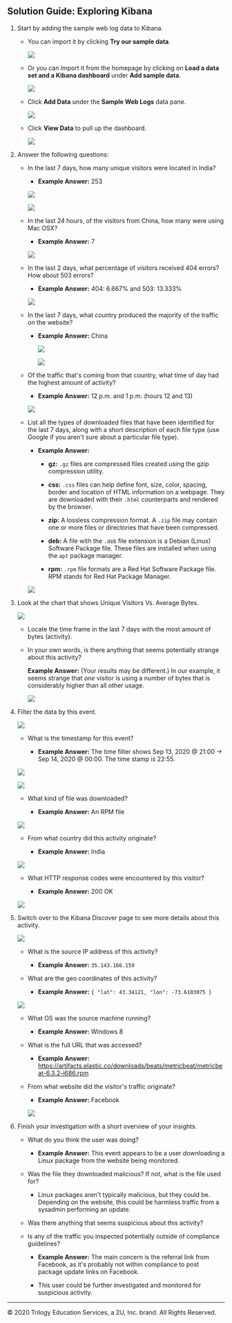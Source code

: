 ## Solution Guide: Exploring Kibana

1. Start by adding the sample web log data to Kibana.

    - You can import it by clicking **Try our sample data**.

        ![](./Images/Welcome.png)

    - Or you can import it from the homepage by clicking on **Load a data set and a Kibana dashboard** under **Add sample data**.

        ![](./Images/add-data.png)

    - Click **Add Data** under the **Sample Web Logs** data pane.

        ![](./Images/sampledata.png)

    - Click **View Data** to pull up the dashboard.

        ![](./Images/view-data.png)

2. Answer the following questions:

    - In the last 7 days, how many unique visitors were located in India?

       - **Example Answer:** 253

        ![](./Images/India.png)

        ![](./Images/india-unique.png)

    - In the last 24 hours, of the visitors from China, how many were using Mac OSX?

       - **Example Answer:** 7

        ![](./Images/china-osx.png)

    - In the last 2 days, what percentage of visitors received 404 errors? How about 503 errors?

        - **Example Answer:** 404: 6.667% and 503: 13.333%

         ![](./Images/404-503.png)

    - In the last 7 days, what country produced the majority of the traffic on the website?

        - **Example Answer:** China

          ![](./Images/most-traffic.png)

          ![](./Images/most-traffic2.png)

    - Of the traffic that's coming from that country, what time of day had the highest amount of activity?

        - **Example Answer:** 12 p.m. and 1 p.m. (hours 12 and 13)

         ![](./Images/hour-day.png)

    - List all the types of downloaded files that have been identified for the last 7 days, along with a short description of each file type (use Google if you aren't sure about a particular file type).

        - **Example Answer:**

            - **gz:** `.gz` files are compressed files created using the gzip compression utility.

            - **css:** `.css` files can help define font, size, color, spacing, border and location of HTML information on a webpage. They are downloaded with their `.html` counterparts and rendered by the browser.

            - **zip:** A lossless compression format. A `.zip` file may contain one or more files or directories that have been compressed.

            - **deb:** A file with the `.deb` file extension is a Debian (Linux) Software Package file. These files are installed when using the `apt` package manager.

            - **rpm:** `.rpm` file formats are a Red Hat Software Package file. RPM stands for Red Hat Package Manager.

         ![](./Images/files-downloaded.png)

3. Look at the chart that shows Unique Visitors Vs. Average Bytes.

    ![](./Images/visitors-vs-bytes.png)

    - Locate the time frame in the last 7 days with the most amount of bytes (activity).

    - In your own words, is there anything that seems potentially strange about this activity?

        **Example Answer:** (Your results may be different.) In our example, it seems strange that _one_ visitor is using a number of bytes that is considerably higher than all other usage.

         ![](./Images/outstanding-traffic.png)

4. Filter the data by this event.

     ![](./Images/filtered-by-visit.png)

    - What is the timestamp for this event?
      
        - **Example Answer:** The time filter shows Sep 13, 2020 @ 21:00 -> Sep 14, 2020 @ 00:00. The time stamp is 22:55.

     ![](./Images/Time-Stamp.png)

     ![](./Images/time-stamp2.png)

    - What kind of file was downloaded?

       - **Example Answer:** An RPM file

     ![](./Images/file-downloaded.png)
        
    - From what country did this activity originate?

        - **Example Answer:** India

     ![](./Images/india2.png)    
        
    - What HTTP response codes were encountered by this visitor?

        - **Example Answer:** 200 OK

     ![](./Images/404-png.png)

5. Switch over to the Kibana Discover page to see more details about this activity.

    ![](./Images/Discover.png)

    - What is the source IP address of this activity?

        - **Example Answer:** `35.143.166.159`
    
    - What are the geo coordinates of this activity?

        - **Example Answer:** `{ "lat": 43.34121, "lon": -73.6103075 }`

     ![](./Images/ip-geo.png)    
    
    - What OS was the source machine running?

        - **Example Answer:** Windows 8
    
    - What is the full URL that was accessed?

        - **Example Answer:** https://artifacts.elastic.co/downloads/beats/metricbeat/metricbeat-6.3.2-i686.rpm
    
    - From what website did the visitor's traffic originate?

        - **Example Answer:** Facebook

       ![](./Images/url-fb.png)

6. Finish your investigation with a short overview of your insights.

    - What do you think the user was doing?

        - **Example Answer:** This event appears to be a user downloading a Linux package from the website being monitored. 

    - Was the file they downloaded malicious? If not, what is the file used for?

        - Linux packages aren't typically malicious, but they could be. Depending on the website, this could be harmless traffic from a sysadmin performing an update.

    - Was there anything that seems suspicious about this activity? 
    - Is any of the traffic you inspected potentially outside of compliance guidelines?

        - **Example Answer:** The main concern is the referral link from Facebook, as it's probably not within compliance to post package update links on Facebook.

        - This user could be further investigated and monitored for suspicious activity.


---
© 2020 Trilogy Education Services, a 2U, Inc. brand. All Rights Reserved.  